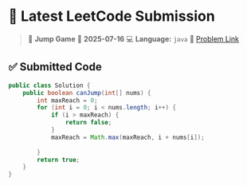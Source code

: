 # 🧠 Latest LeetCode Submission

> 📌 **Jump Game**
> 📅 **2025-07-16**
> 💻 **Language:** `java`
> 🔗 [Problem Link](https://leetcode.com/problems/jump-game/)

## ✅ Submitted Code

```java
public class Solution {
    public boolean canJump(int[] nums) {
        int maxReach = 0; 
        for (int i = 0; i < nums.length; i++) {
            if (i > maxReach) {
                return false;  
            }
            maxReach = Math.max(maxReach, i + nums[i]);  
           
        }
        return true;
    }
}
```

<!-- Updated: 2025-07-17 07:59:18.525008 -->
